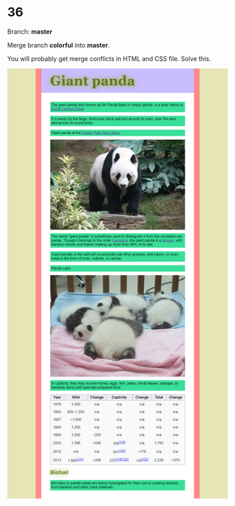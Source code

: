 # 36

Branch: **master**

Merge branch **colorful** into **master**.

You will probably get merge conflicts in HTML and CSS file. Solve this.

![](36-Merge.png)